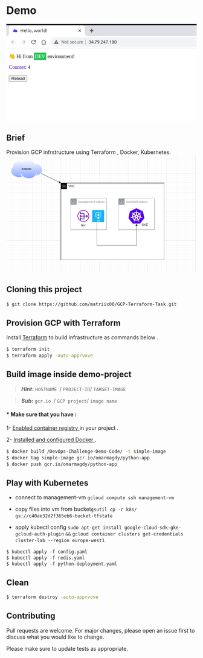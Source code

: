 # Demo
![Image](./myapp.png)

## Brief
Provision GCP infrstructure using Terraform , Docker, Kubernetes.
![Image](./task.png)
## Cloning this project
```bash
$ git clone https://github.com/matriix00/GCP-Terraform-Task.git
```

##  Provision  GCP with Terraform


Install [Terraform](https://developer.hashicorp.com/terraform/tutorials/aws-get-started/install-cli) to build infrastructure as commands below .

```bash
$ terraform init 
$ terraform apply -auto-apprvove
```

## Build image inside demo-project
> **_Hint:_**  ```HOSTNAME ```/ ``` PROJECT-ID ```/ ```TARGET-IMAGE ```

> **_Sub:_** ```gcr.io ```/ ``` GCP project ```/ ```image name ```

#### *  Make sure that you have :
1- [Enabled container registry ](https://cloud.google.com/container-registry/docs/enable-service) in your project .

2- [Installed and configured Docker ](https://cloud.google.com/container-registry/docs/advanced-authentication).

```bash
$ docker build /DevOps-Challenge-Demo-Code/ -t simple-image
$ docker tag simple-image gcr.io/omarmagdy/python-app
$ docker push gcr.io/omarmagdy/python-app
```
## Play with Kubernetes 
- connect to management-vm
```gcloud compute ssh management-vm ```

 - copy files into vm from bucket```gsutil cp -r k8s/ gs://c40ae32d2f365eb6-bucket-tfstate```
- apply kubectl config 
```sudo apt-get install google-cloud-sdk-gke-gcloud-auth-plugin```
```&&```
```gcloud container clusters get-credentials cluster-lab --region europe-west1```
```
$ kubectl apply -f config.yaml
$ kubectl apply -f redis.yaml
$ kubectl apply -f python-deployment.yaml
```
## Clean 
```bash
$ terraform destroy -auto-apprvove
```
## Contributing
Pull requests are welcome. For major changes, please open an issue first to discuss what you would like to change.

Please make sure to update tests as appropriate.
